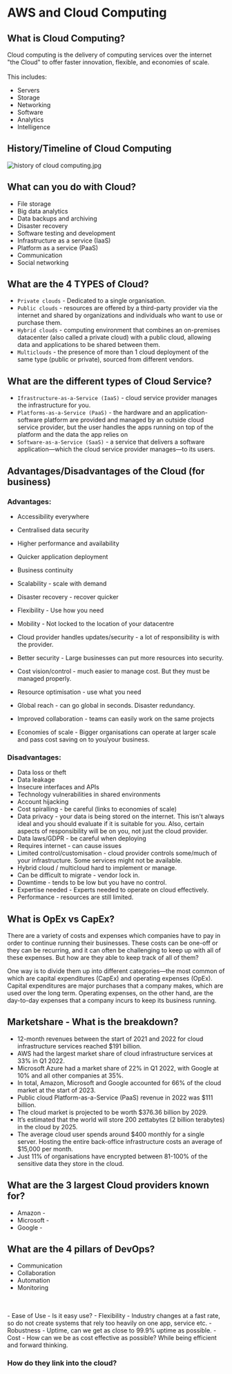 # **AWS and Cloud Computing**

## **What is Cloud Computing?**

Cloud computing is the delivery of computing services over the internet "the Cloud" to offer faster innovation, flexible, and economies of scale.
<br>
<br>
This includes:
- Servers
- Storage
- Networking
- Software
- Analytics
- Intelligence


## **History/Timeline of Cloud Computing**

![history of cloud computing.jpg](..%2F..%2F..%2F..%2FOneDrive%20-%20Sparta%20Global%2FPictures%2FCloud%20Computing%2Fhistory%20of%20cloud%20computing.jpg)

## **What can you do with Cloud?**

- File storage
- Big data analytics
- Data backups and archiving
- Disaster recovery
- Software testing and development
- Infrastructure as a service (IaaS)
- Platform as a service (PaaS)
- Communication
- Social networking

## **What are the 4 TYPES of Cloud?**

- `Private clouds` - Dedicated to a single organisation.
- `Public clouds` - resources are offered by a third-party provider via the internet and shared by organizations and individuals who want to use or purchase them.
- `Hybrid clouds` - computing environment that combines an on-premises datacenter (also called a private cloud) with a public cloud, allowing data and applications to be shared between them.
- `Multiclouds` - the presence of more than 1 cloud deployment of the same type (public or private), sourced from different vendors.

## **What are the different types of Cloud Service?**

- `Ifrastructure-as-a-Service (IaaS)` - cloud service provider manages the infrastructure for you.
- `Platforms-as-a-Service (PaaS)` - the hardware and an application-software platform are provided and managed by an outside cloud service provider, but the user handles the apps running on top of the platform and the data the app relies on
- `Software-as-a-Service (SaaS)` - a service that delivers a software application—which the cloud service provider manages—to its users.

## **Advantages/Disadvantages of the Cloud (for business)**

### Advantages:

- Accessibility everywhere
- Centralised data security
- Higher performance and availability
- Quicker application deployment
- Business continuity

- Scalability - scale with demand
- Disaster recovery - recover quicker
- Flexibility - Use how you need
- Mobility - Not locked to the location of your datacentre
- Cloud provider handles updates/security - a lot of responsibility is with the provider.
- Better security - Large businesses can put more resources into security.
- Cost vision/control - much easier to manage cost. But they must be managed properly.
- Resource optimisation - use what you need
- Global reach - can go global in seconds. Disaster redundancy.
- Improved collaboration - teams can easily work on the same projects
- Economies of scale - Bigger organisations can operate at larger scale and pass cost saving on to you/your business.

### Disadvantages:

- Data loss or theft
- Data leakage
- Insecure interfaces and APIs
- Technology vulnerabilities in shared environments
- Account hijacking
- Cost spiralling - be careful (links to economies of scale)
- Data privacy - your data is being stored on the internet. This isn't always ideal and you should evaluate if it is suitable for you. Also, certain aspects of responsibility will be on you, not just the cloud provider.
- Data laws/GDPR - be careful when deploying
- Requires internet - can cause issues
- Limited control/customisation - cloud provider controls some/much of your infrastructure. Some services might not be available.
- Hybrid cloud / multicloud hard to implement or manage.
- Can be difficult to migrate - vendor lock in.
- Downtime - tends to be low but you have no control.
- Expertise needed - Experts needed to operate on cloud effectively.
- Performance - resources are still limited.

## **What is OpEx vs CapEx?**

There are a variety of costs and expenses which companies have to pay in order to continue running their businesses. These costs can be one-off or they can be recurring, and it can often be challenging to keep up with all of these expenses. But how are they able to keep track of all of them?

One way is to divide them up into different categories—the most common of which are capital expenditures (CapEx) and operating expenses (OpEx). Capital expenditures are major purchases that a company makes, which are used over the long term. Operating expenses, on the other hand, are the day-to-day expenses that a company incurs to keep its business running.

## **Marketshare - What is the breakdown?**

- 12-month revenues between the start of 2021 and 2022 for cloud infrastructure services reached $191 billion.
- AWS had the largest market share of cloud infrastructure services at 33% in Q1 2022.
- Microsoft Azure had a market share of 22% in Q1 2022, with Google at 10% and all other companies at 35%.
- In total, Amazon, Microsoft and Google accounted for 66% of the cloud market at the start of 2023.
- Public cloud Platform-as-a-Service (PaaS) revenue in 2022 was $111 billion.
- The cloud market is projected to be worth $376.36 billion by 2029.
- It’s estimated that the world will store 200 zettabytes (2 billion terabytes) in the cloud by 2025.
- The average cloud user spends around $400 monthly for a single server. Hosting the entire back-office infrastructure costs an average of $15,000 per month.
- Just 11% of organisations have encrypted between 81-100% of the sensitive data they store in the cloud.

## **What are the 3 largest Cloud providers known for?**

- Amazon -
- Microsoft - 
- Google - 

## **What are the 4 pillars of DevOps?**

- Communication
- Collaboration
- Automation
- Monitoring
<br>
<br>
- Ease of Use - Is it easy use?
- Flexibility - Industry changes at a fast rate, so do not create systems that rely too heavily on one app, service etc.
- Robustness - Uptime, can we get as close to 99.9% uptime as possible.
- Cost - How can we be as cost effective as possible? While being efficient and forward thinking.

### **How do they link into the cloud?**